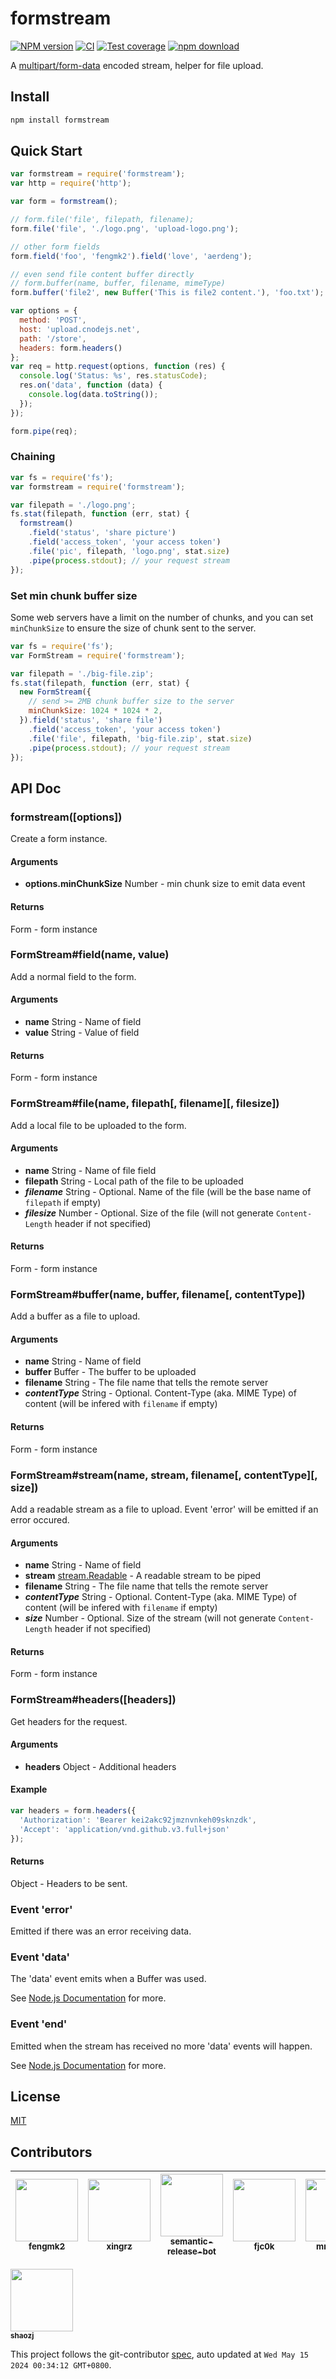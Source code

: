 # formstream

[![NPM version][npm-image]][npm-url]
[![CI](https://github.com/node-modules/formstream/actions/workflows/ci.yml/badge.svg)](https://github.com/node-modules/formstream/actions/workflows/ci.yml)
[![Test coverage][codecov-image]][codecov-url]
[![npm download][download-image]][download-url]

[npm-image]: https://img.shields.io/npm/v/formstream.svg?style=flat-square
[npm-url]: https://npmjs.org/package/formstream
[codecov-image]: https://codecov.io/github/node-modules/formstream/coverage.svg?branch=master
[codecov-url]: https://codecov.io/github/node-modules/formstream?branch=master
[download-image]: https://img.shields.io/npm/dm/formstream.svg?style=flat-square
[download-url]: https://npmjs.org/package/formstream

A [multipart/form-data](http://tools.ietf.org/html/rfc2388) encoded stream, helper for file upload.

## Install

```bash
npm install formstream
```

## Quick Start

```js
var formstream = require('formstream');
var http = require('http');

var form = formstream();

// form.file('file', filepath, filename);
form.file('file', './logo.png', 'upload-logo.png');

// other form fields
form.field('foo', 'fengmk2').field('love', 'aerdeng');

// even send file content buffer directly
// form.buffer(name, buffer, filename, mimeType)
form.buffer('file2', new Buffer('This is file2 content.'), 'foo.txt');

var options = {
  method: 'POST',
  host: 'upload.cnodejs.net',
  path: '/store',
  headers: form.headers()
};
var req = http.request(options, function (res) {
  console.log('Status: %s', res.statusCode);
  res.on('data', function (data) {
    console.log(data.toString());
  });
});

form.pipe(req);
```

### Chaining

```js
var fs = require('fs');
var formstream = require('formstream');

var filepath = './logo.png';
fs.stat(filepath, function (err, stat) {
  formstream()
    .field('status', 'share picture')
    .field('access_token', 'your access token')
    .file('pic', filepath, 'logo.png', stat.size)
    .pipe(process.stdout); // your request stream
});
```

### Set min chunk buffer size

Some web servers have a limit on the number of chunks, and you can set `minChunkSize` to ensure the size of chunk sent to the server.

```js
var fs = require('fs');
var FormStream = require('formstream');

var filepath = './big-file.zip';
fs.stat(filepath, function (err, stat) {
  new FormStream({
    // send >= 2MB chunk buffer size to the server
    minChunkSize: 1024 * 1024 * 2,
  }).field('status', 'share file')
    .field('access_token', 'your access token')
    .file('file', filepath, 'big-file.zip', stat.size)
    .pipe(process.stdout); // your request stream
});
```

## API Doc

### formstream([options])

Create a form instance.

#### Arguments

- **options.minChunkSize** Number - min chunk size to emit data event

#### Returns

Form - form instance

### FormStream#field(name, value)

Add a normal field to the form.

#### Arguments

- **name** String - Name of field
- **value** String - Value of field

#### Returns

Form - form instance

### FormStream#file(name, filepath[, filename][, filesize])

Add a local file to be uploaded to the form.

#### Arguments

- **name** String - Name of file field
- **filepath** String - Local path of the file to be uploaded
- ***filename*** String - Optional. Name of the file (will be the base name of `filepath` if empty)
- ***filesize*** Number - Optional. Size of the file (will not generate `Content-Length` header if not specified)

#### Returns

Form - form instance

### FormStream#buffer(name, buffer, filename[, contentType])

Add a buffer as a file to upload.

#### Arguments

- **name** String - Name of field
- **buffer** Buffer - The buffer to be uploaded
- **filename** String - The file name that tells the remote server
- ***contentType*** String - Optional. Content-Type (aka. MIME Type) of content (will be infered with `filename` if empty)

#### Returns

Form - form instance

### FormStream#stream(name, stream, filename[, contentType][, size])

Add a readable stream as a file to upload. Event 'error' will be emitted if an error occured.

#### Arguments

- **name** String - Name of field
- **stream** [stream.Readable](http://nodejs.org/api/stream.html#stream_class_stream_readable) - A readable stream to be piped
- **filename** String - The file name that tells the remote server
- ***contentType*** String - Optional. Content-Type (aka. MIME Type) of content (will be infered with `filename` if empty)
- ***size*** Number - Optional. Size of the stream (will not generate `Content-Length` header if not specified)

#### Returns

Form - form instance

### FormStream#headers([headers])

Get headers for the request.

#### Arguments

- **headers** Object - Additional headers

#### Example

```js
var headers = form.headers({
  'Authorization': 'Bearer kei2akc92jmznvnkeh09sknzdk',
  'Accept': 'application/vnd.github.v3.full+json'
});
```

#### Returns

Object - Headers to be sent.

### Event 'error'

Emitted if there was an error receiving data.

### Event 'data'

The 'data' event emits when a Buffer was used.

See [Node.js Documentation](http://nodejs.org/api/stream.html#stream_event_data) for more.

### Event 'end'

Emitted when the stream has received no more 'data' events will happen.

See [Node.js Documentation](http://nodejs.org/api/stream.html#stream_event_end) for more.

## License

[MIT](LICENSE)

<!-- GITCONTRIBUTOR_START -->

## Contributors

|[<img src="https://avatars.githubusercontent.com/u/156269?v=4" width="100px;"/><br/><sub><b>fengmk2</b></sub>](https://github.com/fengmk2)<br/>|[<img src="https://avatars.githubusercontent.com/u/288288?v=4" width="100px;"/><br/><sub><b>xingrz</b></sub>](https://github.com/xingrz)<br/>|[<img src="https://avatars.githubusercontent.com/u/32174276?v=4" width="100px;"/><br/><sub><b>semantic-release-bot</b></sub>](https://github.com/semantic-release-bot)<br/>|[<img src="https://avatars.githubusercontent.com/u/13151189?v=4" width="100px;"/><br/><sub><b>fjc0k</b></sub>](https://github.com/fjc0k)<br/>|[<img src="https://avatars.githubusercontent.com/u/18096247?v=4" width="100px;"/><br/><sub><b>mrspeiser</b></sub>](https://github.com/mrspeiser)<br/>|[<img src="https://avatars.githubusercontent.com/u/985607?v=4" width="100px;"/><br/><sub><b>dead-horse</b></sub>](https://github.com/dead-horse)<br/>|
| :---: | :---: | :---: | :---: | :---: | :---: |
[<img src="https://avatars.githubusercontent.com/u/7326406?v=4" width="100px;"/><br/><sub><b>shaozj</b></sub>](https://github.com/shaozj)<br/>

This project follows the git-contributor [spec](https://github.com/xudafeng/git-contributor), auto updated at `Wed May 15 2024 00:34:12 GMT+0800`.

<!-- GITCONTRIBUTOR_END -->

